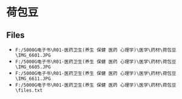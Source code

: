 # 荷包豆

## Files

- `F:/5000G电子书\R01-医药卫生(养生 保健 医药 心理学)\医学\药材\荷包豆\IMG_6601.JPG`
- `F:/5000G电子书\R01-医药卫生(养生 保健 医药 心理学)\医学\药材\荷包豆\IMG_6605.JPG`
- `F:/5000G电子书\R01-医药卫生(养生 保健 医药 心理学)\医学\药材\荷包豆\IMG_6611.JPG`
- `F:/5000G电子书\R01-医药卫生(养生 保健 医药 心理学)\医学\药材\荷包豆\files.txt`
